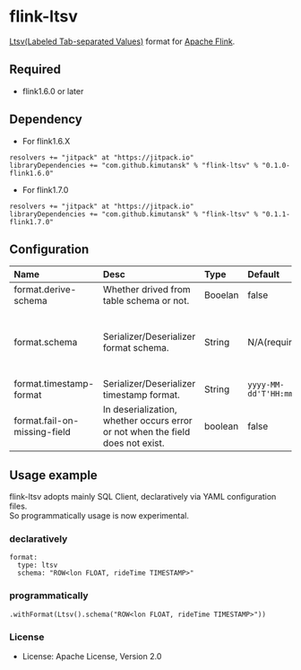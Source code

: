 # flink-ltsv

[Ltsv(Labeled Tab-separated Values)](http://ltsv.org/) format for [Apache Flink](https://flink.apache.org/).

## Required

- flink1.6.0 or later

## Dependency

- For flink1.6.X

```
resolvers += "jitpack" at "https://jitpack.io"
libraryDependencies += "com.github.kimutansk" % "flink-ltsv" % "0.1.0-flink1.6.0"
```

- For flink1.7.0

```
resolvers += "jitpack" at "https://jitpack.io"
libraryDependencies += "com.github.kimutansk" % "flink-ltsv" % "0.1.1-flink1.7.0"
```

## Configuration

| Name | Desc | Type | Default | Note |
|:-----|:-----|:-----|:--------|:-----|
| format.derive-schema | Whether drived from table schema or not. | Booelan | false | |
| format.schema | Serializer/Deserializer format schema. | String | N/A(required)| Please see [Type Strings](https://ci.apache.org/projects/flink/flink-docs-release-1.6/dev/table/connect.html#type-strings)'s `named row`. |
| format.timestamp-format | Serializer/Deserializer timestamp format. | String | `yyyy-MM-dd'T'HH:mm:ssXXX` | |
| format.fail-on-missing-field | In deserialization, whether occurs error or not when the field does not exist. | boolean | false | |

## Usage example

flink-ltsv adopts mainly SQL Client, declaratively via YAML configuration files.  
So programmatically usage is now experimental.

### declaratively

```
format:
  type: ltsv
  schema: "ROW<lon FLOAT, rideTime TIMESTAMP>"
```

### programmatically

```
.withFormat(Ltsv().schema("ROW<lon FLOAT, rideTime TIMESTAMP>"))
```

### License

- License: Apache License, Version 2.0
